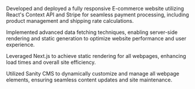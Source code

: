 Developed and deployed a fully responsive E-commerce website utilizing React's Context API and Stripe for seamless payment processing, including product management and shipping rate calculations.

Implemented advanced data fetching techniques, enabling server-side rendering and static generation to optimize website performance and user experience.

Leveraged Next.js to achieve static rendering for all webpages, enhancing load times and overall site efficiency.

Utilized Sanity CMS to dynamically customize and manage all webpage elements, ensuring seamless content updates and site maintenance.
